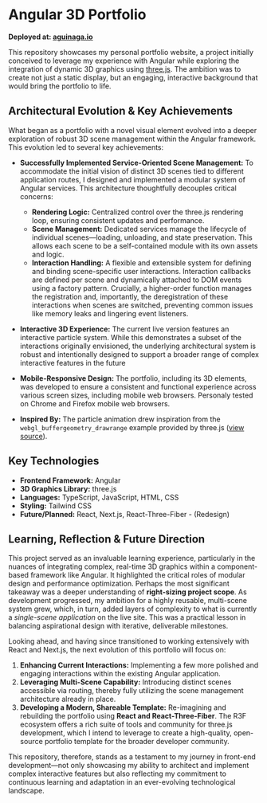 # Angular 3D Portfolio

**Deployed at: [aguinaga.io](https://aguinaga.io)**

This repository showcases my personal portfolio website, a project initially conceived to leverage my experience with Angular while exploring the integration of dynamic 3D graphics using [three.js](https://threejs.org/). The ambition was to create not just a static display, but an engaging, interactive background that would bring the portfolio to life.

## Architectural Evolution & Key Achievements

What began as a portfolio with a novel visual element evolved into a deeper exploration of robust 3D scene management within the Angular framework. This evolution led to several key achievements:

- **Successfully Implemented Service-Oriented Scene Management:** To accommodate the initial vision of distinct 3D scenes tied to different application routes, I designed and implemented a modular system of Angular services. This architecture thoughtfully decouples critical concerns:

  - **Rendering Logic:** Centralized control over the three.js rendering loop, ensuring consistent updates and performance.
  - **Scene Management:** Dedicated services manage the lifecycle of individual scenes—loading, unloading, and state preservation. This allows each scene to be a self-contained module with its own assets and logic.
  - **Interaction Handling:** A flexible and extensible system for defining and binding scene-specific user interactions. Interaction callbacks are defined per scene and dynamically attached to DOM events using a factory pattern. Crucially, a higher-order function manages the registration and, importantly, the deregistration of these interactions when scenes are switched, preventing common issues like memory leaks and lingering event listeners.

- **Interactive 3D Experience:** The current live version features an interactive particle system. While this demonstrates a subset of the interactions originally envisioned, the underlying architectural system is robust and intentionally designed to support a broader range of complex interactive features in the future

- **Mobile-Responsive Design:** The portfolio, including its 3D elements, was developed to ensure a consistent and functional experience across various screen sizes, including mobile web browsers. Personaly tested on Chrome and Firefox mobile web browsers.

- **Inspired By:** The particle animation drew inspiration from the `webgl_buffergeometry_drawrange` example provided by three.js ([view source](https://github.com/mrdoob/three.js/blob/master/examples/webgl_buffergeometry_drawrange.html)).

## Key Technologies

- **Frontend Framework:** Angular
- **3D Graphics Library:** three.js
- **Languages:** TypeScript, JavaScript, HTML, CSS
- **Styling:** Tailwind CSS
- **Future/Planned:** React, Next.js, React-Three-Fiber - (Redesign)

## Learning, Reflection & Future Direction

This project served as an invaluable learning experience, particularly in the nuances of integrating complex, real-time 3D graphics within a component-based framework like Angular. It highlighted the critical roles of modular design and performance optimization. Perhaps the most significant takeaway was a deeper understanding of **right-sizing project scope**. As development progressed, my ambition for a highly reusable, multi-scene system grew, which, in turn, added layers of complexity to what is currently a _single-scene application_ on the live site. This was a practical lesson in balancing aspirational design with iterative, deliverable milestones.

Looking ahead, and having since transitioned to working extensively with React and Next.js, the next evolution of this portfolio will focus on:

1. **Enhancing Current Interactions:** Implementing a few more polished and engaging interactions within the existing Angular application.
2. **Leveraging Multi-Scene Capability:** Introducing distinct scenes accessible via routing, thereby fully utilizing the scene management architecture already in place.
3. **Developing a Modern, Shareable Template:** Re-imagining and rebuilding the portfolio using **React and React-Three-Fiber**. The R3F ecosystem offers a rich suite of tools and community for three.js development, which I intend to leverage to create a high-quality, open-source portfolio template for the broader developer community.

This repository, therefore, stands as a testament to my journey in front-end development—not only showcasing my ability to architect and implement complex interactive features but also reflecting my commitment to continuous learning and adaptation in an ever-evolving technological landscape.
